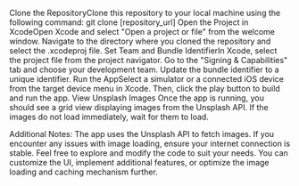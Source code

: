 Clone the RepositoryClone this repository to your local machine using the following command:
git clone [repository_url]
Open the Project in XcodeOpen Xcode and select "Open a project or file" from the welcome window. Navigate to the directory where you cloned the repository and select the .xcodeproj file.
Set Team and Bundle IdentifierIn Xcode, select the project file from the project navigator. Go to the "Signing & Capabilities" tab and choose your development team. Update the bundle identifier to a unique identifier.
Run the AppSelect a simulator or a connected iOS device from the target device menu in Xcode. Then, click the play button to build and run the app.
View Unsplash Images Once the app is running, you should see a grid view displaying images from the Unsplash API. If the images do not load immediately, wait for them to load.

Additional Notes:
The app uses the Unsplash API to fetch images. If you encounter any issues with image loading, ensure your internet connection is stable.
Feel free to explore and modify the code to suit your needs. You can customize the UI, implement additional features, or optimize the image loading and caching mechanism further.
